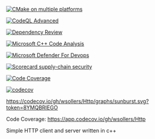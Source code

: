 [![CMake on multiple platforms](https://github.com/wsollers/Http/actions/workflows/cmake-multi-platform.yml/badge.svg)](https://github.com/wsollers/Http/actions/workflows/cmake-multi-platform.yml)

[![CodeQL Advanced](https://github.com/wsollers/Http/actions/workflows/codeql-advanced.yml/badge.svg)](https://github.com/wsollers/Http/actions/workflows/codeql-advanced.yml)

[![Dependency Review](https://github.com/wsollers/Http/actions/workflows/dependency-review.yml/badge.svg)](https://github.com/wsollers/Http/actions/workflows/dependency-review.yml)

[![Microsoft C++ Code Analysis](https://github.com/wsollers/Http/actions/workflows/msvc.yml/badge.svg)](https://github.com/wsollers/Http/actions/workflows/msvc.yml)

[![Microsoft Defender For Devops](https://github.com/wsollers/Http/actions/workflows/defender-for-devops.yml/badge.svg)](https://github.com/wsollers/Http/actions/workflows/defender-for-devops.yml)

[![Scorecard supply-chain security](https://github.com/wsollers/Http/actions/workflows/scorecard.yml/badge.svg)](https://github.com/wsollers/Http/actions/workflows/scorecard.yml)

[![Code Coverage](https://github.com/wsollers/Http/actions/workflows/code-coverage.yml/badge.svg)](https://github.com/wsollers/Http/actions/workflows/code-coverage.yml)

[![codecov](https://codecov.io/gh/wsollers/Http/branch/master/graph/badge.svg?token=8YMQBRIEGO)](https://codecov.io/gh/wsollers/Http)

https://codecov.io/gh/wsollers/Http/graphs/sunburst.svg?token=8YMQBRIEGO

Code Coverage: https://app.codecov.io/gh/wsollers/Http


Simple HTTP client and server written in c++
